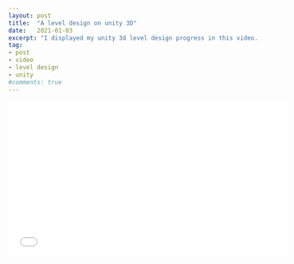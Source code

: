 ```yaml
---
layout: post
title:  "A level design on unity 3D"
date:   2021-01-03
excerpt: "I displayed my unity 3d level design progress in this video. Enjoy!"
tag:
- post
- video
- level design
- unity 
#comments: true
---
```

<iframe width="560" height="315" src="//www.youtube.com/embed/DXh7yeCFD5Y" frameborder="0"> </iframe>

